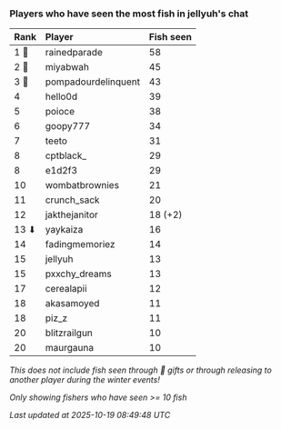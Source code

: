 ### Players who have seen the most fish in jellyuh's chat

| Rank  | Player              | Fish seen |
|:------|:--------------------|:----------|
| 1 🥇  | rainedparade        | 58        |
| 2 🥈  | miyabwah            | 45        |
| 3 🥉  | pompadourdelinquent | 43        |
| 4     | hello0d             | 39        |
| 5     | poioce              | 38        |
| 6     | goopy777            | 34        |
| 7     | teeto               | 31        |
| 8     | cptblack_           | 29        |
| 8     | e1d2f3              | 29        |
| 10    | wombatbrownies      | 21        |
| 11    | crunch_sack         | 20        |
| 12    | jakthejanitor       | 18 (+2)   |
| 13 ⬇  | yaykaiza            | 16        |
| 14    | fadingmemoriez      | 14        |
| 15    | jellyuh             | 13        |
| 15    | pxxchy_dreams       | 13        |
| 17    | cerealapii          | 12        |
| 18    | akasamoyed          | 11        |
| 18    | piz_z               | 11        |
| 20    | blitzrailgun        | 10        |
| 20    | maurgauna           | 10        |

_This does not include fish seen through 🎁 gifts or through releasing to another player during the winter events!_

_Only showing fishers who have seen >= 10 fish_

_Last updated at 2025-10-19 08:49:48 UTC_